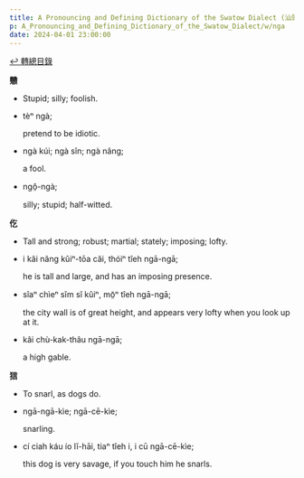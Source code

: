 ```yaml
---
title: A Pronouncing and Defining Dictionary of the Swatow Dialect (汕頭方言音義字典) / nga
p: A_Pronouncing_and_Defining_Dictionary_of_the_Swatow_Dialect/w/nga
date: 2024-04-01 23:00:00
---
```


[↩️ 轉總目錄](/A_Pronouncing_and_Defining_Dictionary_of_the_Swatow_Dialect)


**戇**
- Stupid; silly; foolish.

- tèⁿ ngà;

  pretend to be idiotic.

- ngà kúi; ngà sîn; ngà nâng;

  a fool.

- ngô̤-ngà;

  silly; stupid; half-witted.

**仡**
- Tall and strong; robust; martial; stately; imposing; lofty.

- i kâi nâng kûiⁿ-tōa căi, thóiⁿ tîeh ngā-ngā;

  he is tall and large, and has an imposing presence.

- sîaⁿ chìeⁿ sĭm sĭ kûiⁿ, mō̤ⁿ tîeh ngā-ngā;

  the city wall is of great height, and appears very lofty when you look up at it.

- kâi chù-kak-thâu ngā-ngā;

  a high gable.

**狺**
- To snarl, as dogs do.

- ngā-ngā-kìe; ngā-cē-kìe;

  snarling.

- cí ciah káu ío lĭ-hāi, tiaⁿ tîeh i, i cū ngā-cē-kìe;

  this dog is very savage, if you touch him he snarls.
